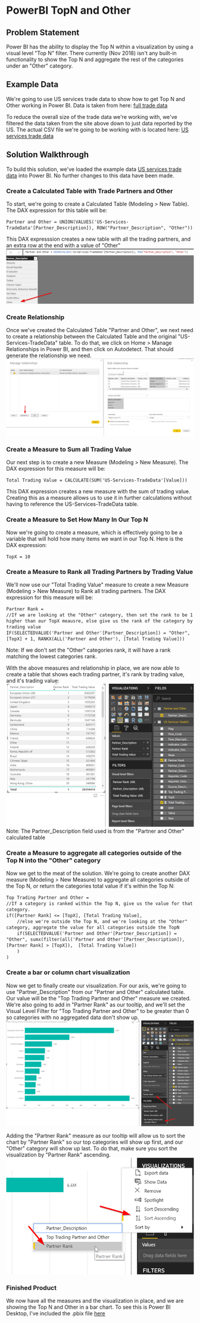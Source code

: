# PowerBI TopN and Other

## Problem Statement
Power BI has the ability to display the Top N within a visualization by using a visual level "Top N" filter.  There currently (Nov 2018) isn't any built-in functionality to show the Top N and aggregate the rest of the categories under an "Other" category.  

## Example Data
We're going to use US services trade data to show how to get Top N and Other working in Power BI.  Data is taken from here:
[full trade data](https://www.wto.org/english/res_e/statis_e/trade_datasets_e.htm)

To reduce the overall size of the trade data we're working with, we've filtered the data taken from the site above down to just data reported by the US.  The actual CSV file we're going to be working with is located here:
[US services trade data](exampledata/US-Services-TradeData.csv)

## Solution Walkthrough
To build this solution, we've loaded the example data [US services trade data](exampledata/US-Services-TradeData.csv) into Power BI.  No further changes to this data have been made.

### Create a Calculated Table with Trade Partners and Other
To start, we're going to create a Calculated Table (Modeling > New Table).  The DAX expression for this table will be:

````
Partner and Other = UNION(VALUES('US-Services-TradeData'[Partner_Description]), ROW("Partner_Description", "Other"))
````

This DAX expresssion creates a new table with all the trading partners, and an extra row at the end with a value of "Other"
![PartnerAndOther](images/Table-PartnerAndOther.png)

### Create Relationship
Once we've created the Calculated Table "Partner and Other", we next need to create a relationship between the Calculated Table and the original "US-Services-TradeData" table.  To do that, we click on Home > Manage Relationships in Power BI, and then click on Autodetect.  That should generate the relationship we need.
![Relationship](images/Relationship.png)

### Create a Measure to Sum all Trading Value
Our next step is to create a new Measure (Modeling > New Measure).  The DAX expression for this measure will be:

````
Total Trading Value = CALCULATE(SUM('US-Services-TradeData'[Value]))
````

This DAX expression creates a new measure with the sum of trading value.  Creating this as a measure allows us to use it in further calculations without having to reference the US-Services-TradeData table.

### Create a Measure to Set How Many In Our Top N
Now we're going to create a measure, which is effectively going to be a variable that will hold how many items we want in our Top N.  Here is the DAX expression:

````
TopX = 10
````

### Create a Measure to Rank all Trading Partners by Trading Value
We'll now use our "Total Trading Value" measure to create a new Measure (Modeling > New Measure) to Rank all trading partners.  The DAX expression for this measure will be:

````
Partner Rank = 
//If we are looking at the "Other" category, then set the rank to be 1 higher than our TopX meausre, else give us the rank of the category by trading value
IF(SELECTEDVALUE('Partner and Other'[Partner_Description]) = "Other", [TopX] + 1, RANKX(ALL('Partner and Other'), [Total Trading Value]))
````

Note: If we don't set the "Other" categories rank, it will have a rank matching the lowest categories rank.

With the above measures and relationship in place, we are now able to create a table that shows each trading partner, it's rank by trading value, and it's trading value:
![TotalAndRankMeasures](images/TotalAndRankMeasures.png)
Note: The Partner_Description field used is from the "Partner and Other" calculated table

### Create a Measure to aggregate all categories outside of the Top N into the "Other" category
Now we get to the meat of the solution.  We're going to create another DAX measure (Modeling > New Measure) to aggregate all categories outside of the Top N, or return the categories total value if it's within the Top N:

````
Top Trading Partner and Other = 
//If a category is ranked within the Top N, give us the value for that category.
if([Partner Rank] <= [TopX], [Total Trading Value],
    //else we're outside the Top N, and we're looking at the "Other" category, aggregate the value for all categories outside the TopN
	if(SELECTEDVALUE('Partner and Other'[Partner_Description]) = "Other", sumx(filter(all('Partner and Other'[Partner_Description]), [Partner Rank] > [TopX]),  [Total Trading Value])
    )
)
````

### Create a bar or column chart visualization
Now we get to finally create our visualization.  For our axis, we're going to use "Partner_Description" from our "Partner and Other" calculated table.  Our value will be the "Top Trading Partner and Other" measure we created.  We're also going to add in "Partner Rank" as our tooltip, and we'll set the Visual Level Filter for "Top Trading Partner and Other" to be greater than 0 so categories with no aggregated data don't show up.
![BarChart](images/TopNAndOtherBarChart.png)

Adding the "Partner Rank" measure as our tooltip will allow us to sort the chart by "Partner Rank" so our top categories will show up first, and our "Other" category will show up last.  To do that, make sure you sort the visualization by "Partner Rank" ascending.
![SortAscending](images/SortAscendingByPartnerRank.png)

### Finished Product
We now have all the measures and the visualization in place, and we are showing the Top N and Other in a bar chart.  To see this is Power BI Desktop, I've included the .pbix file [here](pbix/TopNAndOther.pbix)
